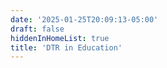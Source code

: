 ```yaml
---
date: '2025-01-25T20:09:13-05:00'
draft: false
hiddenInHomeList: true
title: 'DTR in Education'
---
```



